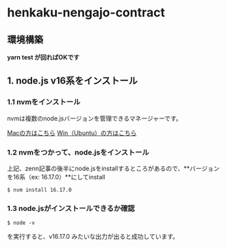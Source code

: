 # henkaku-nengajo-contract

## 環境構築
**yarn test が回ればOKです**

## 1. node.js v16系をインストール

### 1.1 nvmをインストール
nvmは複数のnode.jsバージョンを管理できるマネージャーです。

[Macの方はこちら](https://zenn.dev/tet0h/articles/m1mac-nodejs)
[Win（Ubuntu）の方はこちら](https://zenn.dev/keijiek/articles/4976559b876090)

### 1.2 nvmをつかって、node.jsをインストール

上記、zenn記事の後半にnode.jsをinstallするところがあるので、**バージョンを16系（ex: 16.17.0）**にしてinstall

```
$ nvm install 16.17.0
```

### 1.3 node.jsがインストールできるか確認

```
$ node -v
```

を実行すると、v16.17.0 みたいな出力が出ると成功しています。
